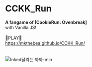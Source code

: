 # CCKK_Run
**A fangame of [CookieRun: Ovenbreak]**<br>
with Vanilla JS! <br><br>
🍪PLAY🍪<br>
https://mkthebea.github.io/CCKK_Run/ <br><br><br>
![Inked달리는 까까-min](https://user-images.githubusercontent.com/66164561/169789708-c0be4e1e-257b-4dd0-999b-335f46d314cc.gif)
